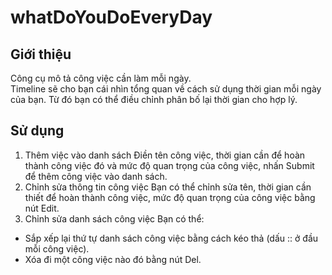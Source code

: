 # whatDoYouDoEveryDay
## Giới thiệu
Công cụ mô tả công việc cần làm mỗi ngày.  
Timeline sẽ cho bạn cái nhìn tổng quan về cách sử dụng thời gian mỗi ngày của bạn. Từ đó bạn có thể điều chỉnh phân bố lại thời gian cho hợp lý.

## Sử dụng
1. Thêm việc vào danh sách
Điền tên công việc, thời gian cần để hoàn thành công việc đó và mức độ quan trọng của công việc, nhấn Submit để thêm công việc vào danh sách.
2. Chỉnh sửa thông tin công việc
Bạn có thể chỉnh sửa tên, thời gian cần thiết để hoàn thành công việc, mức độ quan trọng của công việc bằng nút Edit.
3. Chỉnh sửa danh sách công việc
Bạn có thể:
* Sắp xếp lại thứ tự danh sách công việc bằng cách kéo thả (dấu :: ở đầu mỗi công việc).
* Xóa đi một công việc nào đó bằng nút Del.
